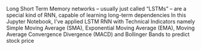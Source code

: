 Long Short Term Memory networks – usually just called “LSTMs” – are a special kind of RNN, capable of learning long-term dependencies
In this Jupyter Notebook, I've applied LSTM RNN with Technical Indicators namely Simple Moving Average (SMA), Exponential Moving Average (EMA), Moving Average Convergence Divergence (MACD) and Bollinger Bands to predict stock price 
